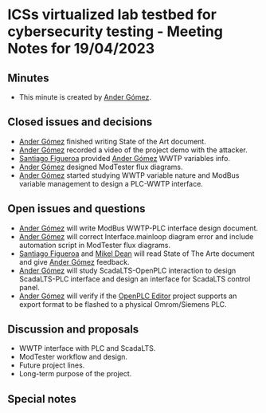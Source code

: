 

# ICSs virtualized lab testbed for cybersecurity testing - Meeting Notes for 19/04/2023

## Minutes
- This minute is created by [Ander Gómez](https://github.com/gomezander).

## Closed issues and decisions
- [Ander Gómez](https://github.com/gomezander) finished writing State of the Art document.
- [Ander Gómez](https://github.com/gomezander) recorded a video of the project demo with the attacker.
- [Santiago Figueroa](https://github.com/sfl0r3nz05) provided [Ander Gómez](https://github.com/gomezander) WWTP variables info.
- [Ander Gómez](https://github.com/gomezander) designed ModTester flux diagrams. 
- [Ander Gómez](https://github.com/gomezander) started studying WWTP variable nature and ModBus variable management to design a PLC-WWTP interface.
## Open issues and questions
- [Ander Gómez](https://github.com/gomezander) will write ModBus WWTP-PLC interface design document.
- [Ander Gómez](https://github.com/gomezander) will correct Interface.mainloop diagram error and include automation script in ModTester flux diagrams.
- [Santiago Figueroa](https://github.com/sfl0r3nz05) and [Mikel Dean](mdeanoses@ceit.es) will read State of The Arte document and give [Ander Gómez](https://github.com/gomezander) feedback.
- [Ander Gómez](https://github.com/gomezander) will study ScadaLTS-OpenPLC interaction  to design ScadaLTS-PLC interface and design an interface for ScadaLTS control panel.
- [Ander Gómez](https://github.com/gomezander) will verify if the [OpenPLC Editor](https://openplcproject.com/docs/3-1-openplc-editor-overview/) project supports an export format to be flashed to a physical Omrom/Siemens PLC.

## Discussion and proposals
- WWTP interface with PLC and ScadaLTS.
- ModTester workflow and design.
- Future project lines.
- Long-term purpose of the project.

## Special notes
